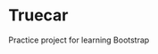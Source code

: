 # Truecar
Practice project for learning Bootstrap 

<a href=" https://parniazarinweb.github.io/Truecar/"></a>
